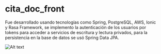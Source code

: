 # cita_doc_front
Fue desarrollado usando tecnologías como Spring, PostgreSQL, AWS, Ionic y Rasa Framework, se implemento la autenticación de los usuarios por tokens para acceder a servicios de escritura y lectura privados, para la persistencia en la base de datos se usó Spring Data JPA.

<img
  src="https://drive.google.com/file/d/1oZrNpe8b7Fpd8KVrQfJ0ZUIW6OILEUsB/view?usp=sharing"
  alt="Alt text"
  title="Optional title"
  style="display: inline-block; margin: 0 auto; max-width: 300px">

